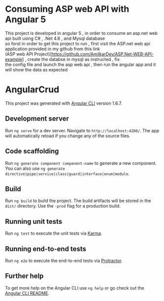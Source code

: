 # Consuming ASP web API with Angular 5
This project is developed in angular 5 , in order to consume an asp.net web api built using C# , .Net 4.6 , and Mysql database  
so forst in order to get this project to run , first visit the ASP.net web api application provided in my github from this link  
(ASP web API Project)[https://github.com/AmilkarDev/ASP.Net-WEB-API-example] , create the databse in mysql as instructed , fix   
the config file and launch the asp web api , then run the angular app and it will show the data as expected  



# AngularCrud

This project was generated with [Angular CLI](https://github.com/angular/angular-cli) version 1.6.7.

## Development server

Run `ng serve` for a dev server. Navigate to `http://localhost:4200/`. The app will automatically reload if you change any of the source files.

## Code scaffolding

Run `ng generate component component-name` to generate a new component. You can also use `ng generate directive|pipe|service|class|guard|interface|enum|module`.

## Build

Run `ng build` to build the project. The build artifacts will be stored in the `dist/` directory. Use the `-prod` flag for a production build.

## Running unit tests

Run `ng test` to execute the unit tests via [Karma](https://karma-runner.github.io).

## Running end-to-end tests

Run `ng e2e` to execute the end-to-end tests via [Protractor](http://www.protractortest.org/).

## Further help

To get more help on the Angular CLI use `ng help` or go check out the [Angular CLI README](https://github.com/angular/angular-cli/blob/master/README.md).
